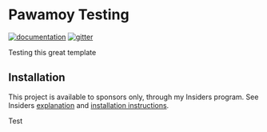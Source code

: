 # Pawamoy Testing

[![documentation](https://img.shields.io/badge/docs-mkdocs-708FCC.svg?style=flat)](https://pawamoy.github.io/pawamoy-testing/)
[![gitter](https://img.shields.io/badge/matrix-chat-4DB798.svg?style=flat)](https://app.gitter.im/#/room/#pawamoy-testing:gitter.im)

Testing this great template

## Installation

This project is available to sponsors only, through my Insiders program. See Insiders [explanation](https://pawamoy.github.io/pawamoy-testing/insiders/) and [installation instructions](https://pawamoy.github.io/pawamoy-testing/insiders/installation/).

Test
